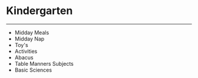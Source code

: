 # Kindergarten

---

- Midday Meals
- Midday Nap
- Toy's
- Activities
- Abacus
- Table Manners
  Subjects
- Basic Sciences
